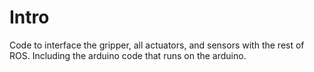 # Intro
Code to interface the gripper, all actuators, and sensors with the rest of ROS. Including the arduino code that runs on the arduino.
